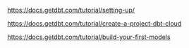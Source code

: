 https://docs.getdbt.com/tutorial/setting-up/

https://docs.getdbt.com/tutorial/create-a-project-dbt-cloud

https://docs.getdbt.com/tutorial/build-your-first-models
